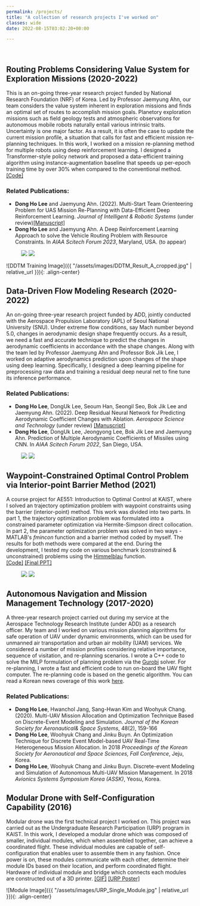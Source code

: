 ```yaml
---
permalink: /projects/
title: "A collection of research projects I've worked on"
classes: wide
date: 2022-08-15T03:02:20+00:00

---
```

<br/>

## Routing Problems Considering Value System for Exploration Missions (2020-2022)
This is an on-going three-year research project funded by National Research Foundation (NRF) of Korea. Led by Professor Jaemyung Ahn, our team considers the value system inherent in exploration missions and finds an optimal set of routes to accomplish mission goals. Planetory exploration missions such as field geology tests and atmospheric observations for autonomous mobile robots naturally entail various intrinsic traits. Uncertainty is one major factor. As a result, it is often the case to update the current mission profile, a situation that calls for fast and efficient mission re-planning techniques. In this work, I worked on a mission re-planning method for multiple robots using deep reinforcement learning. I designed a Transformer-style policy network and proposed a data-efficient training algorithm using instance-augmentation baseline that speeds up per-epoch training time by over 30% when compared to the conventional method. 
[[Code]](https://github.com/leedh0124/Deep-Dynamic-Transformer-Model-for-Multi-Start-Team-Orienteering-Problem)

### Related Publications:
- **Dong Ho Lee** and Jaemyung Ahn. (2022). Multi-Start Team Orienteering Problem for UAS Mission Re-Planning with Data-Efficient Deep Reinforcement Learning. _Journal of Intelligent & Robotic Systems_ (under review)[[Manuscript]](/assets/files/J_Intell_Robot_Syst_DDTM_MSTOP_Manuscript-vF.pdf) 
- **Dong Ho Lee** and Jaemyung Ahn. A Deep Reinforcement Learning Approach to solve the Vehicle Routing Problem with Resource Constraints. In _AIAA Scitech Forum 2023_, Maryland, USA. (to appear)

<figure class="half">
    <img src="/assets/images/DH-Research3.jpg">
    <img src="/assets/images/DDTM_Training_cropped2.jpg">
    <figcaption></figcaption>
</figure>

![DDTM Training Image]({{ "/assets/images/DDTM_Result_A_cropped.jpg" | relative_url }}){: .align-center}

## Data-Driven Flow Modeling Research (2020-2022)
An on-going three-year research project funded by ADD, jointly conducted with the Aerospace Propulsion Laboratory (APL) of Seoul National University (SNU). Under extreme flow conditions, say Mach number beyond 5.0, changes in aerodynamic design shape frequently occurs. As a result, we need a fast and accurate technique to predict the changes in aerodynamic coefficients in accordance with the shape changes. Along with the team led by Professor Jaemyung Ahn and Professor Bok Jik Lee, I worked on adaptive aerodynamics prediction upon changes of the shape using deep learning. Specifically, I designed a deep learning pipeline for preprocessing raw data and training a residual deep neural net to fine tune its inference performance. 

### Related Publications:
- **Dong Ho Lee**, DongUk Lee, Seoum Han, Seongil Seo, Bok Jik Lee and Jaemyung Ahn. (2022). Deep Residual Neural Network
for Predicting Aerodynamic Coefficient Changes with Ablation. _Aerospace Science and Technology_ (under review) [[Manuscript]](/assets/files/AST_DFM05-vF.pdf) 
- **Dong Ho Lee**, DongUk Lee, Jeongyong Lee, Bok Jik Lee and Jaemyung Ahn. Prediction of Multiple Aerodynamic Coefficients of Missiles using CNN. In _AIAA Scitech Forum 2022_, San Diego, USA. 

<figure class="half">
    <img src="/assets/images/AIAA_DongHo_Presentation2.jpg">
    <img src="/assets/images/Test Set Plot for Ca.gif">
    <figcaption></figcaption>
</figure>

## Waypoint-Constrained Optimal Control Problem via Interior-point Barrier Method (2021)
A course project for AE551: Introduction to Optimal Control at KAIST, where I solved an trajectory optimization problem with waypoint constraints using the barrier (interior-point) method. This work was divided into two parts. In part 1, the trajectory optimization problem was formulated into a constrained parameter optimization via Hermite-Simpson direct collocation. In part 2, the parameter optimization problem was solved in two ways - MATLAB's _fmincon_ function and a barrier method coded by myself. The results for both methods were compared at the end. During the development, I tested my code on various benchmark (constrained & unconstrained) problems using the [Himmelblau](https://en.wikipedia.org/wiki/Himmelblau%27s_function) function.  
[[Code]](https://github.com/leedh0124/AE551_Optimal_Control_Trajectory_Optimization_Direct_Methods)
[[Final PPT]](/assets/files/AE551_Final_Presentation_DongHoLee_20204453_vF.pdf) 

<figure class="half">
    <img src="/assets/images/AE551_Test_Benchmark_B.jpg">
    <img src="/assets/images/AE551_Final_B.jpg">
    <figcaption></figcaption>
</figure>

## Autonomous Navigation and Mission Management Technology (2017-2020)
A three-year research project carried out during my service at the Aerospace Technology Research Institute (under ADD) as a research officer. My team and I worked on various mission planning algorithms for safe operation of UAV under dynamic environments, which can be used for unmanned air transportation and urban air mobility (UAM) services. We considered a number of mission profiles considering relative importance, sequence of visitation, and re-planning scenarios. I wrote a C++ code to solve the MILP formulation of planning problem via the [Gurobi](https://www.gurobi.com/) solver. For re-planning, I wrote a fast and efficient code to run on-board the UAV flight computer. The re-planning code is based on the genetic algorithm. You can read a Korean news coverage of this work [here](https://www.yna.co.kr/view/AKR20210511043600504).

### Related Publications:
- **Dong Ho Lee**, Hwanchol Jang, Sang-Hwan Kim and Woohyuk Chang. (2020). Multi-UAV Mission Allocation and Optimization Technique Based on Discrete-Event Modeling and Simulation. _Journal of the Korean Society for Aeronautical& Space Systems_, 48(2), 159-166
-  **Dong Ho Lee**, Woohyuk Chang and Jinku Buyn. An Optimization Technique for Discrete Event Model-based UAV Real-Time Heterogeneous Mission Allocation. In 2018 _Proceedings of the Korean Society for Aeronautical and Space Sciences, Fall Conference_, Jeju, Korea.
-  **Dong Ho Lee**, Woohyuk Chang and Jinku Buyn. Discrete-event Modeling and Simulation of Autonomous Multi-UAV Mission Management. In 2018 _Avionics Systems Symposium Korea (ASSK)_, Yeosu, Korea.

## Modular Drone with Self-Configuration Capability (2016)
Modular drone was the first technical project I worked on. This project was carried out as the Undergraduate Research Participation (URP) program in KAIST. In this work, I developed a modular drone which was composed of smaller, individual modules, which when assembled together, can achieve a coordinated flight. These individual modules are capable of self-configuration that enables user to assemble them in any fashion. Once power is on, these modules communicate with each other, determine their module IDs based on their location, and perform coordinated flight. Hardware of individual module and bridge which connects each modules are constructed out of a 3D printer. 
[[GIF]](/assets/images/URP_Modular_Drone_Flight_Test_AdobeExpress.gif)
[[URP Poster]](/assets/files/URP_POSTER_MODULAR_DRONE2016.pdf) 

![Module Image]({{ "/assets/images/URP_Single_Module.jpg" | relative_url }}){: .align-center}
